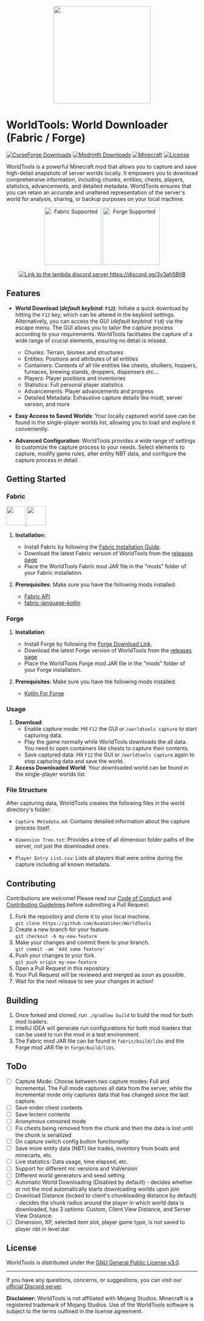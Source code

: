 <p align="center">
  <img src="https://github.com/Avanatiker/WorldTools/blob/master/common/src/main/resources/assets/worldtools/WorldTools.png?raw=true" alt="" width="256" height="256" style="display: block; margin-left: auto; margin-right: auto;">
</p>

# WorldTools: World Downloader (Fabric / Forge)

[![CurseForge Downloads](https://cf.way2muchnoise.eu/worldtools.svg?badge_style=for_the_badge)](https://www.curseforge.com/minecraft/mc-mods/worldtools)
[![Modrinth Downloads](https://img.shields.io/modrinth/dt/FlFKBOIX?style=for-the-badge&logo=modrinth&label=Modrinth&color=00AF5C)](https://modrinth.com/mod/worldtools)
[![Minecraft](https://img.shields.io/badge/Minecraft-1.20.1-lime?style=for-the-badge&link=https://www.minecraft.net/)](https://www.minecraft.net/)
[![License](https://img.shields.io/badge/License-GPL%20v3-blue?style=for-the-badge&link=https://www.gnu.org/licenses/gpl-3.0.en.html)](https://www.gnu.org/licenses/gpl-3.0.en.html)

WorldTools is a powerful Minecraft mod that allows you to capture and save high-detail snapshots of server worlds
locally.
It empowers you to download comprehensive information, including chunks, entities,
chests, players, statistics, advancements, and detailed metadata.
WorldTools ensures that you can retain an accurate and unaltered representation of the server's world for analysis,
sharing, or backup purposes on your local machine.

<p align="center">
  <a href="https://fabricmc.net/wiki/install"><img src="https://cdn.jonasjones.dev/mod-badges/support-fabric.png" width="150px" alt="Fabric Supported"></a>
  <a href="https://files.minecraftforge.net/net/minecraftforge/forge/"><img src="https://cdn.jonasjones.dev/mod-badges/support-forge.png" width="150px" alt="Forge Supported"></a>
</p>

<div align="center">
  <a href="https://discord.gg/3y3ah5BtjB"><img src="https://invidget.switchblade.xyz/3y3ah5BtjB" alt="Link to the lambda discord server https://discord.gg/3y3ah5BtjB"></a>
</div>

## Features

- **World Download (_default keybind:_ `F12`)**:
  Initiate a quick download by hitting the `F12` key, which can be altered in the keybind settings.
  Alternatively, you can access the GUI (_default keybind:_ `F10`) via the escape menu.
  The GUI allows you to tailor the capture process according to your requirements.
  WorldTools facilitates the capture of a wide range of crucial elements, ensuring no detail is missed.
    - Chunks: Terrain, biomes and structures
    - Entities: Positions and attributes of all entities
    - Containers: Contents of all tile entities like chests, shulkers, hoppers, furnaces, brewing stands, droppers, dispensers etc...
    - Players: Player positions and inventories
    - Statistics: Full personal player statistics
    - Advancements: Player advancements and progress
    - Detailed Metadata: Exhaustive capture details like modt, server version, and more

- **Easy Access to Saved Worlds**: Your locally captured world save can be found in the single-player worlds list,
  allowing you to load and explore it conveniently.

- **Advanced Configuration**: WorldTools provides a wide range of settings to customize the capture process to your needs.
  Select elements to capture, modify game rules, alter entity NBT data, and configure the capture process in detail.

## Getting Started

### Fabric

<p>
  <a title="Fabric API" href="https://www.curseforge.com/minecraft/mc-mods/fabric-api" target="_blank" rel="noopener noreferrer">
    <img src="https://i.imgur.com/Ol1Tcf8.png" alt="" height="50" />
  </a>
  <a title="Fabric Language Kotlin" href="https://minecraft.curseforge.com/projects/fabric-language-kotlin" target="_blank" rel="noopener noreferrer">
    <img src="https://i.imgur.com/c1DH9VL.png" alt="" height="50"/>
  </a>
</p>

1. **Installation**:
    - Install Fabric by following the [Fabric Installation Guide](https://fabricmc.net/wiki/install).
    - Download the latest Fabric version of WorldTools from
      the [releases page](https://github.com/Avanatiker/WorldTools/releases)
    - Place the WorldTools Fabric mod JAR file in the "mods" folder of your Fabric installation.

2. **Prerequisites**: Make sure you have the following mods installed:
    - [Fabric API](https://www.curseforge.com/minecraft/mc-mods/fabric-api)
    - [fabric-language-kotlin](https://www.curseforge.com/minecraft/mc-mods/fabric-language-kotlin)

### Forge

1. **Installation**:
    - Install Forge by following the [Forge Download Link](https://files.minecraftforge.net/net/minecraftforge/forge/).
    - Download the latest Forge version of WorldTools from
      the [releases page](https://github.com/Avanatiker/WorldTools/releases)
    - Place the WorldTools Forge mod JAR file in the "mods" folder of your Forge installation.

2. **Prerequisites**: Make sure you have the following mods installed:
    - [Kotlin For Forge](https://www.curseforge.com/minecraft/mc-mods/kotlin-for-forge)

### Usage

1. **Download**:
    - Enable capture mode: Hit `F12` the GUI or `/worldtools capture` to start capturing data. 
    - Play the game normally while WorldTools downloads the all data. You need to open containers like chests to capture their contents.
    - Save captured data: Hit `F12` the GUI or `/worldtools capture` again to stop capturing data and save the world.
2. **Access Downloaded World**: Your downloaded world can be found in the single-player worlds list.

### File Structure

After capturing data, WorldTools creates the following files in the world directory's folder:

- `Capture Metadata.md`: Contains detailed information about the capture process itself.

- `Dimension Tree.txt`: Provides a tree of all dimension folder paths of the server, not just the downloaded ones.

- `Player Entry List.csv`: Lists all players that were online during the capture including all known metadata.

## Contributing

Contributions are welcome!
Please read our [Code of Conduct](https://github.com/Avanatiker/WorldTools/blob/master/CODE_OF_CONDUCT.md)
and [Contributing Guidelines](https://github.com/Avanatiker/WorldTools/blob/master/CONTRIBUTING.md) before submitting a
Pull Request.

1. Fork the repository and clone it to your local machine.  
   `git clone https://github.com/Avanatiker/WorldTools`
2. Create a new branch for your feature.  
   `git checkout -b my-new-feature`
3. Make your changes and commit them to your branch.  
   `git commit -am 'Add some feature'`
4. Push your changes to your fork.  
   `git push origin my-new-feature`
5. Open a Pull Request in this repository.
6. Your Pull Request will be reviewed and merged as soon as possible.
7. Wait for the next release to see your changes in action!

## Building

1. Once forked and cloned, run `./gradlew build` to build the mod for both mod loaders.
2. IntelliJ IDEA will generate run configurations for both mod loaders that can be used to run the mod in a test
   environment.
3. The Fabric mod JAR file can be found in `fabric/build/libs` and the Forge mod JAR file in `forge/build/libs`.

## ToDo

- [ ] Capture Mode: Choose between two capture modes: Full and Incremental.
  The Full mode captures all data from the server, while the Incremental mode only captures data that has changed
  since the last capture.
- [ ] Save ender chest contents
- [ ] Save lectern contents
- [ ] Anonymous censored mode
- [ ] Fix chests being removed from the chunk and then the data is lost until the chunk is serialized
- [ ] On capture switch config button functionality
- [ ] Save more entity data (NBT) like trades, inventory from boats and minecarts, etc.
- [ ] Live statistics: Data usage, time elapsed, etc.
- [ ] Support for different mc versions and ViaVersion
- [ ] Different world generators and seed setting
- [ ] Automatic World Downloading (Disabled by default) - decides whether or not the mod automatically starts downloading worlds upon join
- [ ] Download Distance (locked to client's chunkloading distance by default) - decides the chunk radius around the player in which world data is downloaded, has 3 options: Custom, Client View Distance, and Server View Distance.
- [ ] Dimension, XP, selected item slot, player game type, is not saved to player nbt in level.dat

## License

WorldTools is distributed under
the [GNU General Public License v3.0](https://github.com/Avanatiker/WorldTools/blob/master/LICENSE.md).

---

If you have any questions, concerns, or suggestions,
you can visit our [official Discord server](https://discord.gg/3y3ah5BtjB).

**Disclaimer:** WorldTools is not affiliated with Mojang Studios. Minecraft is a registered trademark of Mojang Studios.
Use of the WorldTools software is subject to the terms outlined in the license agreement.
